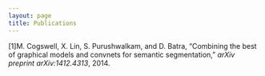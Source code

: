 ```yaml
---
layout: page
title: Publications
---
```

<div class="references">
<p>[1]M. Cogswell, X. Lin, S. Purushwalkam, and D. Batra, “Combining the best of graphical models and convnets for semantic segmentation,” <em>arXiv preprint arXiv:1412.4313</em>, 2014.</p>
</div>
